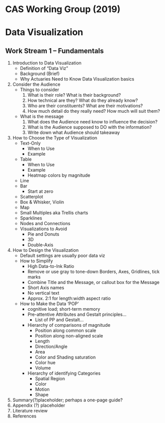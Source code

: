 # CAS Working Group (2019)
# Data Visualization
## Work Stream 1 – Fundamentals

1. Introduction to Data Visualization
	* Definition of “Data Viz”
	* Background (Brief)
	* Why Actuaries Need to Know Data Visualization basics
2. Consider the Audience
	* Things to consider
		1. What is their role? What is their background?
		2. How technical are they? What do they already know?
		3. Who are their constituents? What are their motivations?
		4. How much detail do they really need? How much will suit them?
	* What is the message
		1. What does the Audience need know to influence the decision?
		2. What is the Audience supposed to DO with the information?
		3. Write down what Audience should takeaway
3. How to Choose the Type of Visualization
	* Text-Only
		* When to Use
		* Example
	* Table
		* When to Use
		* Example
		* Heatmap colors by magnitude
	* Line
	* Bar
		* Start at zero
	* Scatterplot
	* Box & Whisker, Violin
	* Map
	* Small Multiples aka Trellis charts
	* Sparklines
	* Nodes and Connections
	* Visualizations to Avoid
		* Pie and Donuts
		* 3D
		* Double-Axis
4. How to Design the Visualization
	* Default settings are usually poor data viz
	* How to Simplify
		* High Data-to-Ink Ratio
		* Remove or use gray to tone-down Borders, Axes, Gridlines, tick marks 
		* Combine Title and the Message, or callout box for the Message
		* Short Axis names
		* No vertical text
		* Approx. 2:1 for length:width aspect ratio
	* How to Make the Data ‘POP’
		* cognitive load; short-term memory
		* Pre-attentive Attributes and Gestalt principles…
			* List of PP and Gestalt…
		* Hierarchy of comparisons of magnitude
			* Position along common scale
			* Position along non-aligned scale
			* Length
			* Direction/Angle
			* Area
			* Color and Shading saturation
			* Color hue
			* Volume
		* Hierarchy of identifying Categories
			* Spatial Region
			* Color
			* Motion
			* Shape
5.	Summary(?)placeholder; perhaps a one-page guide?
6.	Appendix (?) placeholder
7. Literature review
7. References
